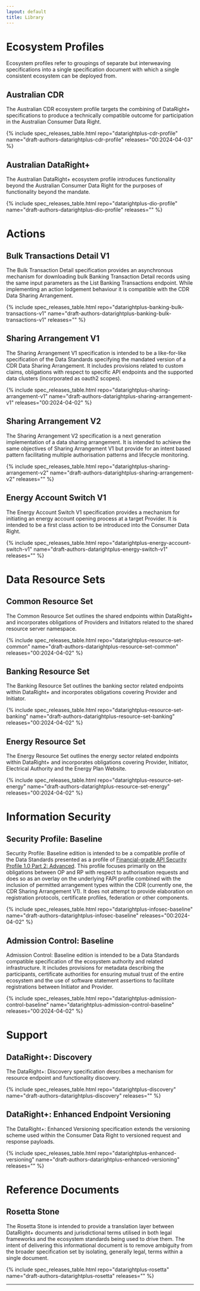 ```yaml
---
layout: default
title: Library
---
```


# Ecosystem Profiles

Ecosystem profiles refer to groupings of separate but interweaving specifications into a single specification document with which a single consistent ecosystem can be deployed from.

## Australian CDR

The Australian CDR ecosystem profile targets the combining of DataRight+ specifications to produce a technically compatible outcome for participation in the Australian Consumer Data Right.

{% include spec_releases_table.html repo="datarightplus-cdr-profile" name="draft-authors-datarightplus-cdr-profile" releases="00:2024-04-03" %}

## Australian DataRight+

The Australian DataRight+ ecosystem profile introduces functionality beyond the Australian Consumer Data Right for the purposes of functionality beyond the mandate.

{% include spec_releases_table.html repo="datarightplus-dio-profile" name="draft-authors-datarightplus-dio-profile" releases="" %}

# Actions

## Bulk Transactions Detail V1

The Bulk Transaction Detail specification provides an asynchronous mechanism for downloading bulk Banking Transaction Detail records using the same input parameters as the List Banking Transactions endpoint. While implementing an action lodgement behaviour it is compatible with the CDR Data Sharing Arrangement.

{% include spec_releases_table.html repo="datarightplus-banking-bulk-transactions-v1" name="draft-authors-datarightplus-banking-bulk-transactions-v1" releases="" %}

## Sharing Arrangement V1

The Sharing Arrangement V1 specification is intended to be a like-for-like specification of the Data Standards specifying the mandated version of a CDR Data Sharing Arrangement. It includes provisions related to custom claims, obligations with respect to specific API endpoints and the supported data clusters (incorporated as oauth2 scopes).

{% include spec_releases_table.html repo="datarightplus-sharing-arrangement-v1" name="draft-authors-datarightplus-sharing-arrangement-v1" releases="00:2024-04-02" %}

## Sharing Arrangement V2

The Sharing Arrangement V2 specification is a next generation implementation of a data sharing arrangement. It is intended to achieve the same  objectives of Sharing Arrangement V1 but provide for an intent based pattern facilitating multiple authorisation patterns and lifecycle monitoring. 

{% include spec_releases_table.html repo="datarightplus-sharing-arrangement-v2" name="draft-authors-datarightplus-sharing-arrangement-v2" releases="" %}

## Energy Account Switch V1

The Energy Account Switch V1 specification provides a mechanism for initiating an energy account opening process at a target Provider. It is intended to be a first class action to be introduced into the Consumer Data Right.

{% include spec_releases_table.html repo="datarightplus-energy-account-switch-v1" name="draft-authors-datarightplus-energy-switch-v1" releases="" %}

# Data Resource Sets

## Common Resource Set

The Common Resource Set outlines the shared endpoints within DataRight+ and incorporates obligations of Providers and Initiators related to the shared resource server namespace.

{% include spec_releases_table.html repo="datarightplus-resource-set-common" name="draft-authors-datarightplus-resource-set-common" releases="00:2024-04-02" %}

## Banking Resource Set

The Banking Resource Set outlines the banking sector related endpoints within DataRight+ and incorporates obligations covering Provider and Initiator.

{% include spec_releases_table.html repo="datarightplus-resource-set-banking" name="draft-authors-datarightplus-resource-set-banking" releases="00:2024-04-02" %}

## Energy Resource Set

The Energy Resource Set outlines the energy sector related endpoints within DataRight+ and incorporates obligations covering Provider, Initiator, Electrical Authority and the Energy Plan Website.

{% include spec_releases_table.html repo="datarightplus-resource-set-energy" name="draft-authors-datarightplus-resource-set-energy" releases="00:2024-04-02" %}

# Information Security

## Security Profile: Baseline

Security Profile: Baseline edition is intended to be a compatible profile of the Data Standards presented as a profile of [Financial-grade API Security Profile 1.0 Part 2: Advanced]. This profile focuses primarily on the obligations between OP and RP with respect to authorisation requests and does so as an overlay on the underlying FAPI profile combined with the inclusion of permitted arrangement types within the CDR (currently one, the CDR Sharing Arrangement V1). It does not attempt to provide elaboration on registration protocols, certificate profiles, federation or other components.

{% include spec_releases_table.html repo="datarightplus-infosec-baseline" name="draft-authors-datarightplus-infosec-baseline" releases="00:2024-04-02" %}

## Admission Control: Baseline

Admission Control: Baseline edition is intended to be a Data Standards compatible specification of the ecosystem authority and related infrastructure. It includes provisions for metadata describing the participants, certificate authorities for ensuring mutual trust of the entire ecosystem and the use of software statement assertions to facilitate registrations between Initiator and Provider.

{% include spec_releases_table.html repo="datarightplus-admission-control-baseline" name="datarightplus-admission-control-baseline" releases="00:2024-04-02" %}

# Support

## DataRight+: Discovery

The DataRight+: Discovery specification describes a mechanism for resource endpoint and functionality discovery.

{% include spec_releases_table.html repo="datarightplus-discovery" name="draft-authors-datarightplus-discovery" releases="" %}

## DataRight+: Enhanced Endpoint Versioning

The DataRight+: Enhanced Versioning specification extends the versioning scheme used within the Consumer Data Right to versioned request and response payloads.

{% include spec_releases_table.html repo="datarightplus-enhanced-versioning" name="draft-authors-datarightplus-enhanced-versioning" releases="" %}

# Reference Documents

## Rosetta Stone

The Rosetta Stone is intended to provide a translation layer between DataRight+ documents and jurisdictional terms utilised in both legal frameworks and the ecosystem standards being used to drive them. The intent of delivering this informational document is to remove ambiguity from the broader specification set by isolating, generally legal, terms within a single document.

{% include spec_releases_table.html repo="datarightplus-rosetta" name="draft-authors-datarightplus-rosetta" releases="" %}

---

[Financial-grade API Security Profile 1.0 Part 2: Advanced]: https://openid.net/specs/openid-financial-api-part-2-1_0.html
[<i class="fa fa-github"></i> GitHub]: https://github.com/